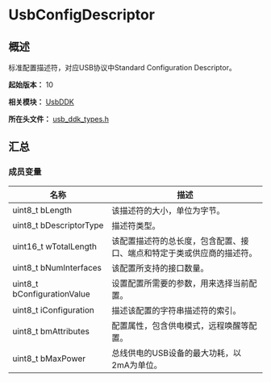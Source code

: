 # UsbConfigDescriptor
<!--Kit: Driver Development Kit-->
<!--Subsystem: Driver-->
<!--Owner: @lixinsheng2-->
<!--SE: @w00373942-->
<!--TSE: @dong-dongzhen-->

## 概述

标准配置描述符，对应USB协议中Standard Configuration Descriptor。

**起始版本：** 10

**相关模块：** [UsbDDK](capi-usbddk.md)

**所在头文件：** [usb_ddk_types.h](capi-usb-ddk-types-h.md)

## 汇总

### 成员变量

| 名称 | 描述 |
| -- | -- |
| uint8_t bLength | 该描述符的大小，单位为字节。 |
| uint8_t bDescriptorType | 描述符类型。 |
| uint16_t wTotalLength | 该配置描述符的总长度，包含配置、接口、端点和特定于类或供应商的描述符。 |
| uint8_t bNumInterfaces | 该配置所支持的接口数量。 |
| uint8_t bConfigurationValue | 设置配置所需要的参数，用来选择当前配置。 |
| uint8_t iConfiguration | 描述该配置的字符串描述符的索引。 |
| uint8_t bmAttributes | 配置属性，包含供电模式，远程唤醒等配置。 |
| uint8_t bMaxPower | 总线供电的USB设备的最大功耗，以2mA为单位。 |


